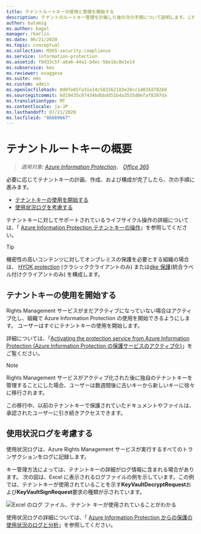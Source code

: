 ```yaml
---
title: テナントルートキーの使用と管理を開始する
description: テナントのルートキー管理を計画した後の次の手順について説明します。これには、Microsoft および BYOK 保護によって生成される既定のキーが含まれます。
author: batamig
ms.author: bagol
manager: rkarlin
ms.date: 06/21/2020
ms.topic: conceptual
ms.collection: M365-security-compliance
ms.service: information-protection
ms.assetid: f0d33c5f-a6a6-44a1-bdec-5be1bc8e1e14
ms.subservice: kms
ms.reviewer: esaggese
ms.suite: ems
ms.custom: admin
ms.openlocfilehash: 0d0fe05fa31e14c583362183e28cc14835d78268
ms.sourcegitcommit: 6d10435c67434bdbbdd51b4a3535d0efaf8307da
ms.translationtype: MT
ms.contentlocale: ja-JP
ms.lasthandoff: 07/21/2020
ms.locfileid: "86869667"
---
```

# <a name="getting-started-with-tenant-root-keys"></a>テナントルートキーの概要

>*適用対象: [Azure Information Protection](https://azure.microsoft.com/pricing/details/information-protection)、 [Office 365](https://download.microsoft.com/download/E/C/F/ECF42E71-4EC0-48FF-AA00-577AC14D5B5C/Azure_Information_Protection_licensing_datasheet_EN-US.pdf)*

必要に応じてテナントキーの計画、作成、および構成が完了したら、次の手順に進みます。

- [テナントキーの使用を開始する](#start-using-your-tenant-key)
- [使用状況ログを考慮する](#consider-usage-logging)

テナントキーに対してサポートされているライフサイクル操作の詳細については、「 [Azure Information Protection テナントキーの操作](./operations-tenant-key.md)」を参照してください。

> [!TIP]
> 機密性の高いコンテンツに対してオンプレミスの保護を必要とする組織の場合は、 [HYOK protection](configure-adrms-restrictions.md) (クラシッククライアントのみ) または[dke 保護](plan-implement-tenant-key.md#double-key-encryption-dke-aip-unified-labeling-client-only)(統合ラベル付けクライアントのみ) を構成します。
> 

## <a name="start-using-your-tenant-key"></a>テナントキーの使用を開始する

Rights Management サービスがまだアクティブになっていない場合はアクティブ化し、組織で Azure Information Protection の使用を開始できるようにします。 ユーザーはすぐにテナントキーの使用を開始します。

詳細については、「[Activating the protection service from Azure Information Protection (Azure Information Protection の保護サービスのアクティブ化)](./activate-service.md)」をご覧ください。

> [!NOTE]
> Rights Management サービスがアクティブ化された後に独自のテナントキーを管理することにした場合、ユーザーは数週間後に古いキーから新しいキーに徐々に移行されます。
>
>この移行中、以前のテナントキーで保護されていたドキュメントやファイルは、承認されたユーザーに引き続きアクセスできます。

## <a name="consider-usage-logging"></a>使用状況ログを考慮する

使用状況ログは、Azure Rights Management サービスが実行するすべてのトランザクションをログに記録します。

キー管理方法によっては、テナントキーの詳細がログ情報に含まれる場合があります。 次の図は、Excel に表示されるログファイルの例を示しています。この例では、テナントキーが使用されていることを示す**KeyVaultDecryptRequest**および**KeyVaultSignRequest**要求の種類が示されています。
    
![Excel のログ ファイル、テナント キーが使用されていることがわかる](./media/RMS_Logging.png)
    
使用状況ログの詳細については、「 [Azure Information Protection からの保護の使用状況のログと分析](./log-analyze-usage.md)」を参照してください。

